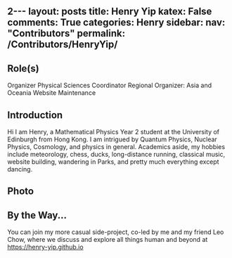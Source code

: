 2---
layout: posts
title: Henry Yip
katex: False
comments: True
categories: Henry
sidebar:
 nav: "Contributors"
permalink: /Contributors/HenryYip/
---
## Role(s) 

Organizer
Physical Sciences Coordinator 
Regional Organizer: Asia and Oceania 
Website Maintenance

## Introduction

Hi I am Henry, a Mathematical Physics Year 2 student at the University of Edinburgh from Hong Kong. I am intrigued by Quantum Physics, Nuclear Physics, Cosmology, and physics in general. Academics aside, my hobbies include meteorology, chess, ducks, long-distance running, classical music, website building, wandering in Parks, and pretty much everything except dancing.

## Photo

## By the Way...
You can join my more casual side-project, co-led by me and my friend Leo Chow, where we discuss and explore all things human and beyond at https://henry-yip.github.io
